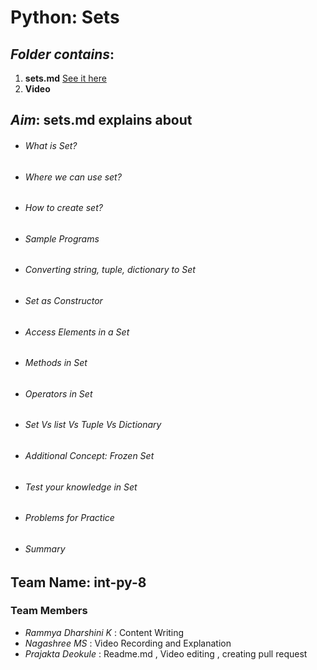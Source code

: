 # Python: Sets
## *Folder contains*:
1. **sets.md** [See it here](https://github.com/Prajakta456/Intern-Work/blob/Adding-sets.md/int-py-8/sets.md)
2. **Video**

## *Aim*: sets.md explains about
* ###### What is Set?
* ###### Where we can use set?  
* ###### How to create set?
* ###### Sample Programs
* ###### Converting string, tuple, dictionary to Set
* ###### Set as Constructor
* ###### Access Elements in a Set
* ###### Methods in Set
* ###### Operators in Set
* ###### Set Vs list Vs Tuple Vs Dictionary
* ###### Additional Concept: Frozen Set
* ###### Test your knowledge in Set
* ###### Problems for Practice
* ###### Summary

## **Team Name**: int-py-8

### Team Members
* *Rammya Dharshini K* : Content Writing
* *Nagashree MS* : Video Recording and Explanation
* *Prajakta Deokule* : Readme.md , Video editing , creating pull request








